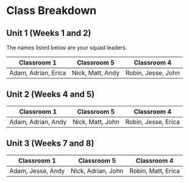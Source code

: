# Class Breakdown

## Unit 1 (Weeks 1 and 2)

The names listed below are your squad leaders.

|  Classroom 1 | Classroom 5 | Classroom 4 |
|---|---|---|
| Adam, Adrian, Erica | Nick, Matt, Andy | Robin, Jesse, John |

## Unit 2 (Weeks 4 and 5)

|  Classroom 1 | Classroom 5 | Classroom 4 |
|---|---|---|
| Adam, Adrian, Andy | Nick, Matt, John | Robin, Jesse, Erica |

## Unit 3 (Weeks 7 and 8)

|  Classroom 1 | Classroom 5 | Classroom 4 |
|---|---|---|
| Adam, Jesse, Andy | Nick, Adrian, John | Robin, Matt, Erica |
